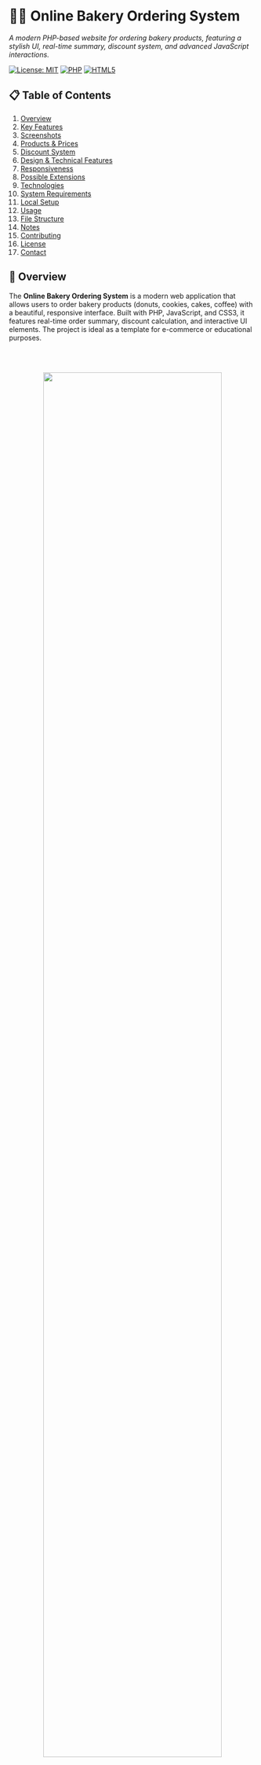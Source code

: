 # 🛒🍩 Online Bakery Ordering System
_A modern PHP-based website for ordering bakery products, featuring a stylish UI, real-time summary, discount system, and advanced JavaScript interactions._

[![License: MIT](https://img.shields.io/badge/License-MIT-yellow.svg)](https://opensource.org/licenses/MIT)
[![PHP](https://img.shields.io/badge/PHP-Backend%20Processing-777BB4.svg?logo=php)](https://www.php.net/)
[![HTML5](https://img.shields.io/badge/HTML5-E34F26.svg?logo=html5&logoColor=white)](https://developer.mozilla.org/en-US/docs/Web/Guide/HTML/HTML5)

## 📋 Table of Contents
1. [Overview](#-overview)
2. [Key Features](#-key-features)
3. [Screenshots](#-screenshots)
4. [Products & Prices](#-products--prices)
5. [Discount System](#-discount-system)
6. [Design & Technical Features](#-design--technical-features)
7. [Responsiveness](#-responsiveness)
8. [Possible Extensions](#-possible-extensions)
9. [Technologies](#-technologies)
10. [System Requirements](#-system-requirements)
11. [Local Setup](#-local-setup)
12. [Usage](#-usage)
13. [File Structure](#-file-structure)
14. [Notes](#-notes)
15. [Contributing](#-contributing)
16. [License](#-license)
17. [Contact](#-contact)

## 📄 Overview

The **Online Bakery Ordering System** is a modern web application that allows users to order bakery products (donuts, cookies, cakes, coffee) with a beautiful, responsive interface. Built with PHP, JavaScript, and CSS3, it features real-time order summary, discount calculation, and interactive UI elements. The project is ideal as a template for e-commerce or educational purposes.

<br><br>
<p align="center">
  <img src="screenshots/1.gif" width="85%">
</p>

## ✨ Key Features

- **Modern gradient background** with beautiful color transitions
- **Responsive design** for all devices (mobile, tablet, desktop)
- **CSS animations**: smooth transitions, hover effects, fade, slide, pulse, bounce, rotate
- **Font Awesome icons** and **Unsplash images** for professional look
- **Order 4 products**: donuts, cookies, cakes, coffee, each with quantity controls (+/- buttons, keyboard, touch)
- **Form validation**: ensures products are selected and data is correct
- **Discount system**: 10% discount for orders above €12, with visual notifications
- **Real-time summary**: live updates of product count and total price
- **Advanced JavaScript**: keyboard shortcuts, touch gestures, scroll animations, notifications, data export (JSON), form reset
- **Mobile-first**: fully responsive for mobile, tablet, and desktop
- **Order export**: save your order as a JSON file
- **Visual notifications**: elegant alerts for discounts and actions
- **Dynamic tables**: generate HTML based on data
- **Secure data**: validate and sanitize data

## 🖼️ Screenshots

_Sample screenshots of the bakery ordering page and order summary._

<p align="center">
  <img src="screenshots\1.jpg" width="300"/>
  <img src="screenshots\2.jpg" width="300"/>
  <img src="screenshots\3.jpg" width="300"/>
  <img src="screenshots\4.jpg" width="300"/>
  <img src="screenshots\5.jpg" width="300"/>
</p>


## 📊 Products & Prices

| Product | Price | Icon |
|---------|-------|------|
| Donuts  | €0.25 each | 🍩 |
| Cookies | €0.30 each | 🍪 |
| Cakes   | €4.00 each | 🎂 |
| Coffee  | €2.10 each | ☕ |

## 🎁 Discount System

- **10% discount** for orders above €12
- **Automatic calculation** of discounts
- **Visual notifications** about discounts
- **Animated effects** for special offers

## 🎨 Design & Technical Features

### Colors and Styles
- **Background gradient**: Blue-violet gradient
- **Product cards**: White cards with hover effects
- **Buttons**: Gradient buttons with animations
- **Tables**: Modern tables with hover effects

### Animations & Effects
- **Fade In Up**: Elements appear from bottom
- **Slide In**: Elements slide in from sides
- **Pulse**: Pulsing effects for special offers
- **Bounce**: Bouncing emojis and elements
- **Rotate**: Rotating icons on hover
- **Hover Effects**: Product cards lift up, buttons shine, icons rotate/scale, images scale up

### JavaScript
- **Form validation**
- **Real-time updates**
- **Keyboard handling**
- **Touch gestures**
- **Scroll animations**
- **Notifications**
- **Data export**
- **Form reset**

### PHP
- **Form processing**
- **Discount calculation**
- **Secure data**
- **Dynamic tables**

### CSS
- **Grid Layout**
- **Flexbox**
- **CSS Variables**
- **Media Queries**
- **CSS Animations**

## 📱 Responsiveness

### Breakpoints
- **Mobile**: < 768px
- **Tablet**: 768px - 1024px
- **Desktop**: > 1024px

### Adaptations
- **Mobile**: Vertical layout, larger buttons
- **Tablet**: Horizontal card layout, medium buttons
- **Desktop**: Full layout, all effects

## 🔮 Possible Extensions

- **Login system** - user accounts
- **Order history** - view previous orders
- **Payment system** - online payment integration
- **Shopping cart** - save products
- **Rating system** - rate products
- **Newsletter** - notification subscription
- **Chat support** - customer service chat

## 🛠️ Technologies

- **HTML5** - semantic markup
- **CSS3** - modern styles and animations
- **JavaScript ES6+** - advanced functions
- **PHP** - server-side processing
- **Font Awesome** - icons
- **Google Fonts** - typography
- **Unsplash** - images

## 🛠️ System Requirements

- **Web Server with PHP** (e.g., XAMPP, WAMP, or PHP built-in server)
- **Modern Web Browser** (with CSS3 and ES6 support)
- **Internet Connection** (for icons and images)

## ⚙️ Local Setup

1. **Download or clone the repository:**
    ```bash
    git clone <repository-url>
    cd Ordering_PHP
    ```
2. **Start a PHP server:**
    - With XAMPP/WAMP: Place files in `htdocs`/`www` and start Apache.
    - Or use PHP built-in server:
      ```bash
      php -S localhost:8000
      ```
3. **Open** `index.php` in your browser:
    - [http://localhost:8000/index.php](http://localhost:8000/index.php)

## 📝 Usage

1. **Select products and quantities** using the + / - buttons or keyboard.
2. **See real-time summary** and discount notifications as you add items.
3. **Submit your order** to view the summary page (`order.php`).
4. **Export your order** as JSON if desired.
5. **Reset the form** to start a new order.

## 📁 File Structure

```
Ordering_PHP/
├── index.php          # Main page with order form
├── order.php          # Order summary page
├── styles.css         # Additional styles and animations
├── script.js          # JavaScript functions
├── README.md          # This file
├── LICENSE            # License
├── paczek.jpg         # Donut image
└── screenshots/       # Screenshots directory
```

## 🔔 Notes

- **Discount**: 10% off for orders above €12 is applied automatically.
- **Form Validation**: The form checks for valid product selection before submission.
- **Responsive Design**: Works on all devices (mobile, tablet, desktop).
- **No payment integration**: This is a demo/template project.
- **Modern UI**: Uses CSS3, Flexbox, Grid, and animations for a professional look.
- **Data Export**: Orders can be saved as JSON for demo purposes.

## 🤝 Contributing

Contributions are welcome! Suggestions for new features, bug fixes, or improvements are appreciated.
1. Fork the repository.
2. Create a new branch (`git checkout -b feature/YourFeature`).
3. Commit your changes.
4. Push to your branch.
5. Open a Pull Request.

## 📃 License

This project is licensed under the **MIT License**. See the `LICENSE` file for details.

## 📧 Contact

Created with ❤️ by **Adrian Lesniak** for modern online bakery. For questions or feedback, please open an issue or contact the repository owner.

---

**Note**: This website is an example of modern design and can be used as a template for other e-commerce projects.
